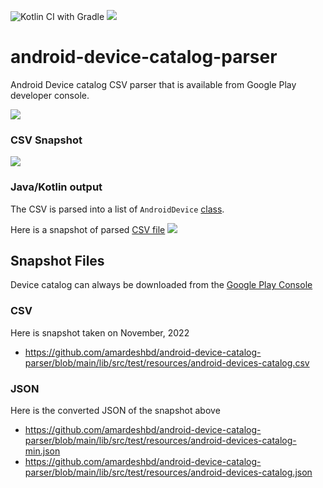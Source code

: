 ![Kotlin CI with Gradle](https://github.com/amardeshbd/android-device-catalog-parser/workflows/Kotlin%20CI%20with%20Gradle/badge.svg) [![](https://jitpack.io/v/amardeshbd/android-device-catalog-parser.svg)](https://jitpack.io/#amardeshbd/android-device-catalog-parser)


# android-device-catalog-parser
Android Device catalog CSV parser that is available from Google Play developer console.

![](https://user-images.githubusercontent.com/99822/99319347-5e93f800-2837-11eb-9600-779663f580e3.png)



### CSV Snapshot
![](https://user-images.githubusercontent.com/99822/99319610-cf3b1480-2837-11eb-8a60-532d974c2151.png)

### Java/Kotlin output
The CSV is parsed into a list of `AndroidDevice` [class](https://github.com/amardeshbd/android-device-catalog-parser/blob/main/lib/src/main/kotlin/dev/hossain/android/catalogparser/models/AndroidDevice.kt).

Here is a snapshot of parsed [CSV file](https://github.com/amardeshbd/android-device-catalog-parser/blob/main/lib/src/test/resources/android-devices-catalog.csv)
![](https://user-images.githubusercontent.com/99822/103190386-b09c5480-489e-11eb-961b-38215a0d7af5.png)

## Snapshot Files
Device catalog can always be downloaded from the [Google Play Console](https://play.google.com/console/about/devicecatalog/)

### CSV
Here is snapshot taken on November, 2022
* https://github.com/amardeshbd/android-device-catalog-parser/blob/main/lib/src/test/resources/android-devices-catalog.csv

### JSON
Here is the converted JSON of the snapshot above

* https://github.com/amardeshbd/android-device-catalog-parser/blob/main/lib/src/test/resources/android-devices-catalog-min.json
* https://github.com/amardeshbd/android-device-catalog-parser/blob/main/lib/src/test/resources/android-devices-catalog.json
